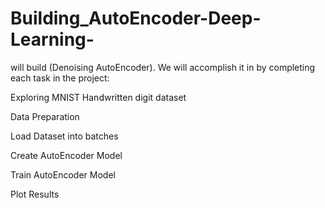 # Building_AutoEncoder-Deep-Learning-
will build (Denoising AutoEncoder). We will accomplish it in by completing each task in the project:

Exploring MNIST Handwritten digit dataset 

Data Preparation 

Load Dataset into batches

Create AutoEncoder Model 

Train AutoEncoder Model 

Plot Results
